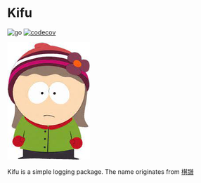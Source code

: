# Kifu

![go](https://github.com/hooligram/kifu/actions/workflows/go.yml/badge.svg)
[![codecov](https://codecov.io/gh/hooligram/kifu/branch/master/graph/badge.svg?token=z19KVQBlgx)](https://codecov.io/gh/hooligram/kifu)

![mascot](https://github.com/hooligram/kifu/blob/master/heidi.jpeg)

Kifu is a simple logging package. The name originates from [棋譜](https://en.wikipedia.org/wiki/Go_game_record)

